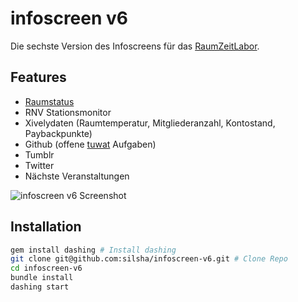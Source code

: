 # infoscreen v6
Die sechste Version des Infoscreens für das [RaumZeitLabor](https://raumzeitlabor.de).

## Features
* [Raumstatus](https://s.rzl.so)
* RNV Stationsmonitor
* Xivelydaten (Raumtemperatur, Mitgliederanzahl, Kontostand, Paybackpunkte)
* Github (offene [tuwat](https://github.com/raumzeitlabor/rzl-tuwat) Aufgaben)
* Tumblr
* Twitter
* Nächste Veranstaltungen

![infoscreen v6 Screenshot](https://cloud.githubusercontent.com/assets/31850/15991963/6015871a-30c1-11e6-9f76-38a632d31790.png)


## Installation

```bash
gem install dashing # Install dashing
git clone git@github.com:silsha/infoscreen-v6.git # Clone Repo
cd infoscreen-v6
bundle install
dashing start
```
